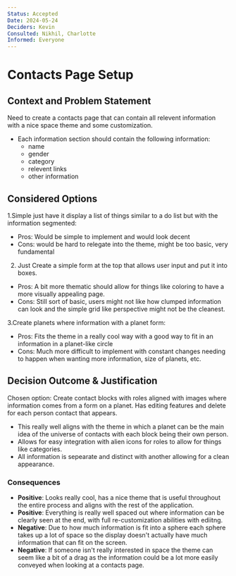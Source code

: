 ```yaml
---
Status: Accepted
Date: 2024-05-24
Deciders: Kevin
Consulted: Nikhil, Charlotte
Informed: Everyone
---
```


# Contacts Page Setup 

## Context and Problem Statement

Need to create a contacts page that can contain all relevent information with a nice space theme and some customization.
- Each information section should contain the following information:
  - name
  - gender
  - category
  - relevent links
  - other information

## Considered Options

1.Simple just have it display a list of things similar to a do list but with the information segmented:
  - Pros: Would be simple to implement and would look decent
  - Cons: would be hard to relegate into the theme, might be too basic, very fundamental

2. Just Create a simple form at the top that allows user input and put it into boxes.
  - Pros: A bit more thematic should allow for things like coloring to have a more visually appealing page.
  - Cons: Still sort of basic, users might not like how clumped information can look and the simple grid like perspective might not be the cleanest.

3.Create planets where information with a planet form:
 - Pros: Fits the theme in a really cool way with a good way to fit in an information in a planet-like circle
 - Cons: Much more difficult to implement with constant changes needing to happen when wanting more information, size of planets, etc.

## Decision Outcome & Justification

Chosen option: Create contact blocks with roles aligned with images where information comes from a form on a planet. Has editing features and delete for each person contact that appears.

- This really well aligns with the theme in which a planet can be the main idea of the universe of contacts with each block being their own person.
- Allows for easy integration with alien icons for roles to allow for things like categories.
- All information is sepearate and distinct with another allowing for a clean appearance.

### Consequences

- **Positive**: Looks really cool, has a nice theme that is useful throughout the entire process and aligns with the rest of the application.
- **Positive**: Everything is really well spaced out where information can be clearly seen at the end, with full re-customization abilities with ediitng.
- **Negative**: Due to how much information is fit into a sphere each sphere takes up a lot of space so the display doesn't actually have much information that can fit on the screen.
- **Negative**: If someone isn't really interested in space the theme can seem like a bit of a drag as the information could be a lot more easily conveyed when looking at a contacts page.
